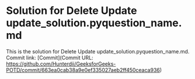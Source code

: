 # Solution for Delete Update update_solution.pyquestion_name.md

This is the solution for Delete Update update_solution.pyquestion_name.md. Commit link: [Commit](Commit URL: https://github.com/Hunterdii/GeeksforGeeks-POTD/commit/663ea0cab38a9e0ef335027aeb2ff450ceaca936)
